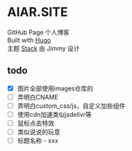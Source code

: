 # AIAR.SITE
GitHub Page 个人博客  
Built with [Hugo](https://github.com/gohugoio/hugo)  
主题 [Stack](https://github.com/CaiJimmy/hugo-theme-stack) 由 Jimmy 设计

## todo
+ [x] 图片全部使用images仓库的
+ [ ] 弄明白CNAME
+ [ ] 弄明白custom_css/js，自定义加些组件
+ [ ] 使用cdn加速类似jsdelivr等
+ [ ] 鼠标点击特效
+ [ ] 类似说说的玩意
+ [ ] 标题名称 - xxx
